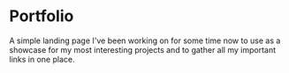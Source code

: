 # Portfolio
A simple landing page I've been working on for some time now to use as a showcase for my most interesting projects
and to gather all my important links in one place.

